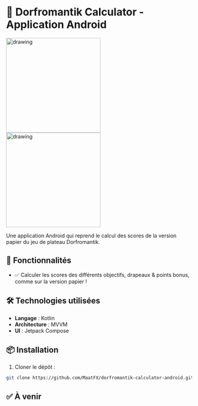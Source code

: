 # 🥫 Dorfromantik Calculator - Application Android

<img src="https://github.com/user-attachments/assets/43ebfb05-c6bb-4775-a147-bcbea1f85a3a" alt="drawing" width="256"/>
<img src="https://github.com/user-attachments/assets/61042113-d612-4a4f-a274-28504085589d" alt="drawing" width="256"/>

Une application Android qui reprend le calcul des scores de la version papier du jeu de plateau Dorfromantik.

## 📱 Fonctionnalités

- ✅ Calculer les scores des différents objectifs, drapeaux & points bonus, comme sur la version papier !

## 🛠️ Technologies utilisées

- **Langage** : Kotlin
- **Architecture** : MVVM
- **UI** : Jetpack Compose

## 📦 Installation

1. Cloner le dépôt :

```bash
git clone https://github.com/MaatFX/dorfromantik-calculator-android.git
```
## ✅ À venir
